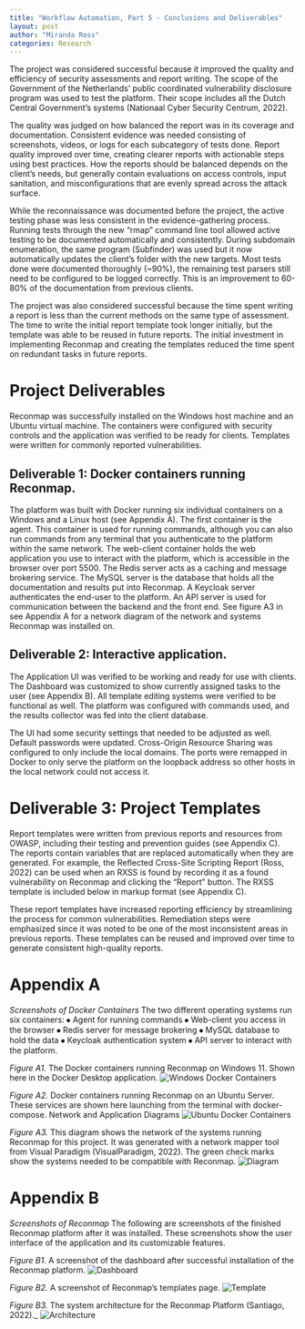 ```yaml
---
title: "Workflow Automation, Part 5 - Conclusions and Deliverables"
layout: post
author: "Miranda Ross"
categories: Research
---
```


The project was considered successful because it improved the quality and efficiency of security assessments and report writing. The scope of the Government of the Netherlands’ public coordinated vulnerability disclosure program was used to test the platform. Their scope includes all the Dutch Central Government’s systems (Nationaal Cyber Security Centrum, 2022).

The quality was judged on how balanced the report was in its coverage and documentation. Consistent evidence was needed consisting of screenshots, videos, or logs for each subcategory of tests done. Report quality improved over time, creating clearer reports with actionable steps using best practices. How the reports should be balanced depends on the client’s needs, but generally contain evaluations on access controls, input sanitation, and misconfigurations that are evenly spread across the attack surface.

While the reconnaissance was documented before the project, the active testing phase was less consistent in the evidence-gathering process. Running tests through the new “rmap” command line tool allowed active testing to be documented automatically and consistently. During subdomain enumeration, the same program (Subfinder) was used but it now automatically updates the client’s folder with the new targets. Most tests done were documented thoroughly (~90%), the remaining test parsers still need to be configured to be logged correctly. This is an improvement to 60-80% of the documentation from previous clients.

The project was also considered successful because the time spent writing a report is less than the current methods on the same type of assessment. The time to write the initial report template took longer initially, but the template was able to be reused in future reports. The initial investment in implementing Reconmap and creating the templates reduced the time spent on redundant tasks in future reports.

# Project Deliverables
Reconmap was successfully installed on the Windows host machine and an Ubuntu virtual machine. The containers were configured with security controls and the application was verified to be ready for clients. Templates were written for commonly reported vulnerabilities.

## Deliverable 1: Docker containers running Reconmap.
The platform was built with Docker running six individual containers on a Windows and a Linux host (see Appendix A). The first container is the agent. This container is used for running commands, although you can also run commands from any terminal that you authenticate to the platform within the same network. The web-client container holds the web application you use to interact with the platform, which is accessible in the browser over port 5500. The Redis server acts as a caching and message brokering service. The MySQL server is the database that holds all the documentation and results put into Reconmap. A Keycloak server authenticates the end-user to the platform. An API server is used for communication between the backend and the front end. See figure A3 in see Appendix A for a network diagram of the network and systems Reconmap was installed on. 

## Deliverable 2: Interactive application.
The Application UI was verified to be working and ready for use with clients. The Dashboard was customized to show currently assigned tasks to the user (see Appendix B). All template editing systems were verified to be functional as well. The platform was configured with commands used, and the results collector was fed into the client database.

The UI had some security settings that needed to be adjusted as well. Default passwords were updated. Cross-Origin Resource Sharing was configured to only include the local domains. The ports were remapped in Docker to only serve the platform on the loopback address so other hosts in the local network could not access it.

# Deliverable 3: Project Templates
Report templates were written from previous reports and resources from OWASP, including their testing and prevention guides (see Appendix C). The reports contain variables that are replaced automatically when they are generated. For example, the Reflected Cross-Site Scripting Report (Ross, 2022) can be used when an RXSS is found by recording it as a found vulnerability on Reconmap and clicking the “Report” button. The RXSS template is included below in markup format (see Appendix C).

These report templates have increased reporting efficiency by streamlining the process for common vulnerabilities. Remediation steps were emphasized since it was noted to be one of the most inconsistent areas in previous reports. These templates can be reused and improved over time to generate consistent high-quality reports. 

# Appendix A
_Screenshots of Docker Containers_
The two different operating systems run six containers: 
⦁	Agent for running commands
⦁	Web-client you access in the browser
⦁	Redis server for message brokering
⦁	MySQL database to hold the data
⦁	Keycloak authentication system
⦁	API server to interact with the platform.
 
_Figure A1._ The Docker containers running Reconmap on Windows 11. Shown here in the Docker Desktop application. 
![Windows Docker Containers](/assets/images/automation/docker%20running.png)
 
_Figure A2._ Docker containers running Reconmap on an Ubuntu Server. These services are shown here launching from the terminal with docker-compose.
Network and Application Diagrams
![Ubuntu Docker Containers](/assets/images/automation/ubuntu.png)

_Figure A3._ This diagram shows the network of the systems running Reconmap for this project. It was generated with a network mapper tool from Visual Paradigm (VisualParadigm, 2022). The green check marks show the systems needed to be compatible with Reconmap.
![Diagram](/assets/images/automation/network.png)


# Appendix B
_Screenshots of Reconmap_
The following are screenshots of the finished Reconmap platform after it was installed. These screenshots show the user interface of the application and its customizable features.  


_Figure B1._ A screenshot of the dashboard after successful installation of the Reconmap platform.
![Dashboard](/assets/images/automation/dashboard.png)

_Figure B2._ A screenshot of Reconmap’s templates page.
![Template](/assets/images/automation/project-templates.png)

_Figure B3._ The system architecture for the Reconmap Platform (Santiago, 2022)._
![Architecture](/assets/images/automation/structure.png)